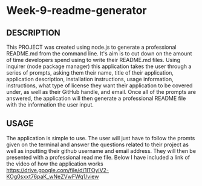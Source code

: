 # Week-9-readme-generator

## DESCRIPTION
This PROJECT was created using node.js to generate a professional README.md from the command line. It's  aim is to cut down on the amount of time developers spend using to write their README.md files. Using inquirer (node package manager) this application takes the user through a series of prompts, asking them their name, title of their application, application description, installation instructions, usage information, instructions, what type of license they want their application to be covered under, as well as their GitHub handle, and email. Once all of the prompts are answered, the application will then generate a professional README file with the information the user input. 

## USAGE 
The application is simple to use. The user will just have to follow the promts given on the terminal and answer the questions related to their project as well as inputting their github username and email address. They will then be presented with a professional read me file.
Below I have included a link of the video of how the application works
https://drive.google.com/file/d/1lTOyiV2-KOg0sxxt76paK_wNeZVwFWq1/view 